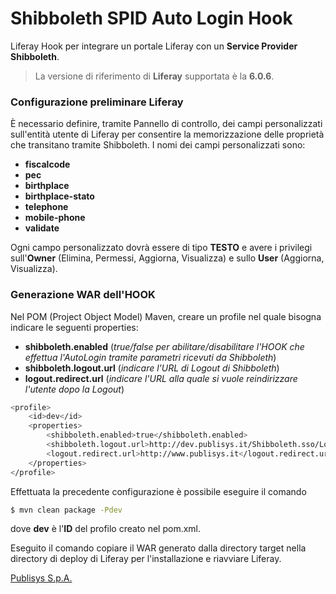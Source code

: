 # Shibboleth SPID Auto Login Hook

Liferay Hook  per integrare un portale Liferay con un **Service Provider Shibboleth**.

> La versione di riferimento di **Liferay** supportata è la **6.0.6**.

### Configurazione preliminare Liferay
È necessario definire, tramite Pannello di controllo, dei campi personalizzati sull'entità utente di Liferay per consentire la memorizzazione delle proprietà che transitano tramite Shibboleth. I nomi dei campi personalizzati sono:
* **fiscalcode**
* **pec**
* **birthplace**
* **birthplace-stato**
* **telephone**
* **mobile-phone**
* **validate**

Ogni campo personalizzato dovrà essere di tipo **TESTO** e avere i privilegi sull'**Owner** (Elimina, Permessi, Aggiorna, Visualizza) e sullo **User** (Aggiorna, Visualizza).

### Generazione WAR dell'HOOK
Nel POM (Project Object Model) Maven, creare un profile nel quale bisogna indicare le seguenti properties:
* **shibboleth.enabled** (*true/false per abilitare/disabilitare l'HOOK che effettua l'AutoLogin tramite parametri ricevuti da  Shibboleth*)
* **shibboleth.logout.url** (*indicare l'URL di Logout di Shibboleth*)
* **logout.redirect.url** (*indicare l'URL alla quale si vuole reindirizzare l'utente dopo la Logout*)

```sh
<profile>
    <id>dev</id>
    <properties>
        <shibboleth.enabled>true</shibboleth.enabled>
        <shibboleth.logout.url>http://dev.publisys.it/Shibboleth.sso/Logout</shibboleth.logout.url>
        <logout.redirect.url>http://www.publisys.it</logout.redirect.url>
    </properties>
</profile>
```
Effettuata la precedente configurazione è possibile eseguire il comando
```sh
$ mvn clean package -Pdev
```
dove **dev** è l'**ID** del profilo creato nel pom.xml.

Eseguito il comando copiare il WAR generato dalla directory target nella directory di deploy di Liferay per l'installazione e riavviare Liferay.

[Publisys S.p.A.][publisys]

[publisys]: <http://www.publisys.it>
